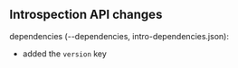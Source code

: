## Introspection API changes

dependencies (--dependencies, intro-dependencies.json):
- added the `version` key
